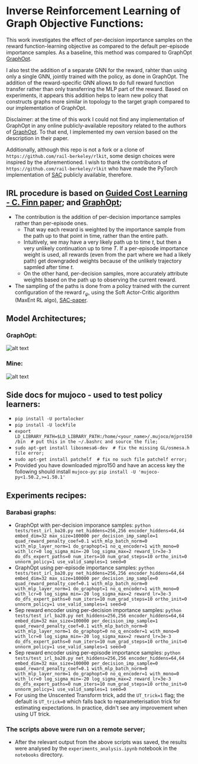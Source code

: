 # Inverse Reinforcement Learning of Graph Objective Functions:
This work investigates the effect of per-decision importance 
samples on the reward function-learning objective as compared 
to the default per-episode importance samples. 
As a baseline, this method was compared to GraphOpt 
[GraphOpt](https://arxiv.org/abs/2007.03619).

I also test 
the addition of a separate GNN for the reward, rahter than using 
only a single GNN, jointly trained with the policy, as done in 
GraphOpt. The addition of the reward-specific GNN allows to do 
full reward function transfer rather than only transferring the 
MLP part of the reward. Based on experiments, it appears 
this addition helps to learn new policy that constructs graphs
more similar in topology to the target graph compared to our 
implementation of GraphOpt.

Disclaimer: at the time of this work I could not find any implementation of GraphOpt in any online publicly-available 
repository related to the authors of
[GraphOpt](https://arxiv.org/abs/2007.03619). To that end, I 
implemented my own version based on the description in their paper.

Additionally, although this repo is not a fork or a clone 
of 
`https://github.com/rail-berkeley/rlkit`, some design choices 
were inspired by the aforementioned. I wish to thank 
the contributors of `https://github.com/rail-berkeley/rlkit` 
who have made 
the PyTorch implementation of [SAC]((https://arxiv.org/abs/1812.05905)) publicly available, therefore. 


## IRL procedure is based on [Guided Cost Learning - C. Finn paper](https://arxiv.org/abs/1603.00448); and [GraphOpt](https://arxiv.org/abs/2007.03619);
* The contribution is the addition of per-decision importance 
samples rather than per-episode ones. 
    * That way each reward 
is weighted by the importance sample from the 
path up to that point in 
time, rather than the entire path.
    * Intuitively, we may have a very likely path up to time $t$, 
    but then a very unlikely continuation up to time $T$. If 
    a per-episode importance weight is used, all rewards (even 
    from the part where we had a likely path) get downgraded 
    weights because of the unlikely trajectory sapmled after 
    time $t$.
    * On the other hand, per-decision samples, more accurately 
    attribute weights based on the path up to observing the 
    current reward.
* The sampling of the paths is done from a policy trained with 
the current configuration of the reward $r_\psi$, using the 
Soft Actor-Critic algorithm (MaxEnt RL algo), [SAC-paper](https://arxiv.org/abs/1812.05905).

## Model Architectures;

### GraphOpt:
![alt text](https://github.com/mariovas3/urban-nets-style-transfer/blob/master/pictures/GO_schematic2.png)

### Mine:
![alt text](https://github.com/mariovas3/urban-nets-style-transfer/blob/master/pictures/my_model_architecture2.png)

## Side docs for mujoco - used to test policy learners:
* `pip install -U portalocker`
* `pip install -U lockfile`
* `export LD_LIBRARY_PATH=$LD_LIBRARY_PATH:/home/<your_name>/.mujoco/mjpro150/bin  # put this in the ~/.bashrc and source the file;`
* `sudo apt-get install libosmesa6-dev  # fix the missing GL/osmesa.h file error;`
* `sudo apt-get install patchelf  # fix no such file patchelf error;`
* Provided you have downloaded mjpro150 and have an access key the following should install `mujoco-py`:
    `pip install -U 'mujoco-py<1.50.2,>=1.50.1'`

## Experiments recipes:
### Barabasi graphs:
* GraphOpt with per-decision imporance samples:
`python tests/test_irl_ba20.py net_hiddens=256,256 encoder_hiddens=64,64 embed_dim=32 max_size=100000 per_decision_imp_sample=1 quad_reward_penalty_coef=0.1 with_mlp_batch_norm=0 with_mlp_layer_norm=1 do_graphopt=1 no_q_encoder=1 with_mono=0 with_lcr=0 log_sigma_min=-20 log_sigma_max=2 reward_lr=3e-3 do_dfs_expert_paths=0 num_iters=10 num_grad_steps=10 ortho_init=0 unnorm_policy=1 use_valid_samples=1 seed=0`
* GraphOpt using per-episode importance samples:
`python tests/test_irl_ba20.py net_hiddens=256,256 encoder_hiddens=64,64 embed_dim=32 max_size=100000 per_decision_imp_sample=0 quad_reward_penalty_coef=0.1 with_mlp_batch_norm=0 with_mlp_layer_norm=1 do_graphopt=1 no_q_encoder=1 with_mono=0 with_lcr=0 log_sigma_min=-20 log_sigma_max=2 reward_lr=3e-3 do_dfs_expert_paths=0 num_iters=10 num_grad_steps=10 ortho_init=0 unnorm_policy=1 use_valid_samples=1 seed=0`
* Sep reward encoder using per-decision importance samples:
`python tests/test_irl_ba20.py net_hiddens=256,256 encoder_hiddens=64,64 embed_dim=32 max_size=100000 per_decision_imp_sample=1 quad_reward_penalty_coef=0.1 with_mlp_batch_norm=0 with_mlp_layer_norm=1 do_graphopt=0 no_q_encoder=1 with_mono=0 with_lcr=0 log_sigma_min=-20 log_sigma_max=2 reward_lr=3e-3 do_dfs_expert_paths=0 num_iters=10 num_grad_steps=10 ortho_init=0 unnorm_policy=1 use_valid_samples=1 seed=0`
* Sep reward encoder using per-episode importance samples:
`python tests/test_irl_ba20.py net_hiddens=256,256 encoder_hiddens=64,64 embed_dim=32 max_size=100000 per_decision_imp_sample=0 quad_reward_penalty_coef=0.1 with_mlp_batch_norm=0 with_mlp_layer_norm=1 do_graphopt=0 no_q_encoder=1 with_mono=0 with_lcr=0 log_sigma_min=-20 log_sigma_max=2 reward_lr=3e-3 do_dfs_expert_paths=0 num_iters=10 num_grad_steps=10 ortho_init=0 unnorm_policy=1 use_valid_samples=1 seed=0`
* For using the Unscented Transform trick, add the `UT_trick=1` flag; 
the default is `UT_trick=0` which falls back to reparameterisation 
trick for estimating expectations. In practice, didn't see 
any improvement when using UT trick.

### The scripts above were run on a remote server;
* After the relevant output from the above scripts was saved, 
the results were analysed by the `experiments_analysis.ipynb` 
notebook in the `notebooks` directory.

